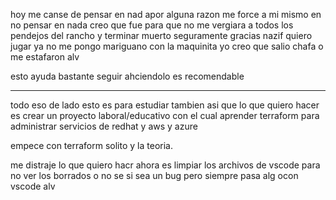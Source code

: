 
hoy me canse de pensar en nad apor alguna razon me force a mi mismo en no pensar en nada
creo que fue para que no me vergiara a todos los pendejos del rancho y terminar muerto seguramente
gracias nazif
quiero jugar
ya no me pongo mariguano con la maquinita yo creo que salio chafa o me estafaron alv

esto ayuda bastante seguir ahciendolo es recomendable

---
todo eso de lado esto es para estudiar tambien
asi que lo que quiero hacer es crear un proyecto laboral/educativo con el cual aprender terraform para administrar servicios de redhat y aws y azure

empece con terraform solito y la teoria.

me distraje
 lo que quiero hacr ahora es limpiar los archivos de vscode para no ver los borrados o no se si sea un bug pero siempre pasa alg ocon vscode alv
 